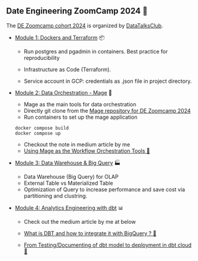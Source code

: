## Date Engineering ZoomCamp 2024 &#128640;
The [DE Zoomcamp cohort 2024](https://github.com/DataTalksClub/data-engineering-zoomcamp) is organized by [DataTalksClub](https://github.com/DataTalksClub). 

* [Module 1: Dockers and Terraform](./module_1_docker_terraform) &#128230;

  - Run postgres and pgadmin in containers. Best practice for reproducibility
  - Infrastructure as Code (Terraform).

  - Service account in GCP: credentials as .json file in project directory.

* [Module 2: Data Orchestration - Mage](./module_2_mage_zoomcamp) &#128295;
  
    - Mage as the main tools for data orchestration
    - Directly git clone from the [Mage repository for DE Zoomcamp 2024](https://github.com/mage-ai/mage-zoomcamp)
    - Run containers to set up the mage application
    ```
    docker compose build 
    docker compose up
    ```
    - Checkout the note in medium article by me
    - [Using Mage as the Workflow Orchestration Tools 🚀](https://medium.com/@kangzhiyong1999/using-mage-as-the-workflow-orchestration-tools-ef7547fb18fc)
  
* [Module 3: Data Warehouse & Big Query](./module_3_data_warehouse_bigquery) &#127981;

  - Data Warehouse (Big Query) for OLAP
  - External Table vs Materialized Table
  - Optimization of Query to increase performance and save cost via partitioning and clustring.

* [Module 4: Analytics Engineering with dbt](./module_4_analytic_engineering_dbt/) &#128202;
  
  - Check out the medium article by me at below

  - [What is DBT and how to integrate it with BigQuery ? 🚀](https://medium.com/@kangzhiyong1999/what-is-dbt-and-how-to-integrate-it-with-bigquery-e7b3db7241ef)
  - [From Testing/Documenting of dbt model to deployment in dbt cloud 🚀](https://medium.com/@kangzhiyong1999/from-testing-documenting-of-dbt-model-to-deployment-in-dbt-cloud-a6481c50aa64)